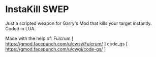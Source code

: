 # InstaKill SWEP
Just a scripted weapon for Garry's Mod that kills your target instantly. Coded in LUA.

Made with the help of:
Fulcrum [ https://gmod.facepunch.com/u/cwsy/Fulcrum/ ]
code_gs [ https://gmod.facepunch.com/u/cwgj/code-gs/ ]
